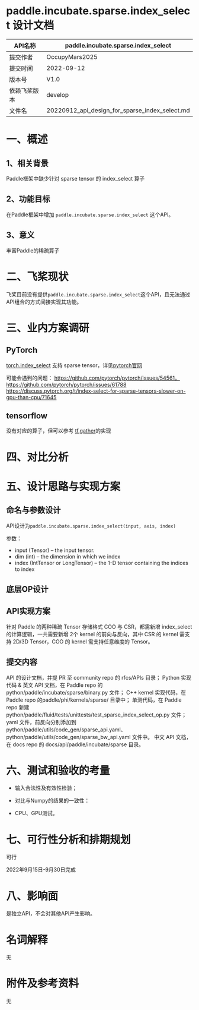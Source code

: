 # paddle.incubate.sparse.index_select 设计文档


|API名称 | paddle.incubate.sparse.index_select |
|---|---|
|提交作者 | OccupyMars2025 |
|提交时间 | 2022-09-12 |
|版本号 | V1.0 |
|依赖飞桨版本 | develop |
|文件名 | 20220912_api_design_for_sparse_index_select.md |


# 一、概述
## 1、相关背景
Paddle框架中缺少针对 sparse tensor 的 index_select 算子

## 2、功能目标

在Paddle框架中增加 `paddle.incubate.sparse.index_select` 这个API。

## 3、意义

丰富Paddle的稀疏算子

# 二、飞桨现状

飞桨目前没有提供`paddle.incubate.sparse.index_select`这个API，且无法通过API组合的方式间接实现其功能。


# 三、业内方案调研

## PyTorch
[torch.index_select](https://pytorch.org/docs/stable/generated/torch.index_select.html#torch.index_select) 支持 sparse tensor，详见[pytorch官网](https://pytorch.org/docs/stable/sparse.html#other-functions)

可能会遇到的问题：
https://github.com/pytorch/pytorch/issues/54561，
https://github.com/pytorch/pytorch/issues/61788
https://discuss.pytorch.org/t/index-select-for-sparse-tensors-slower-on-gpu-than-cpu/71645

## tensorflow
没有对应的算子，但可以参考 [tf.gather](https://www.tensorflow.org/api_docs/python/tf/gather)的实现



# 四、对比分析


# 五、设计思路与实现方案

## 命名与参数设计
API设计为`paddle.incubate.sparse.index_select(input, axis, index)`

参数：
- input (Tensor) – the input tensor.
- dim (int) – the dimension in which we index
- index (IntTensor or LongTensor) – the 1-D tensor containing the indices to index

## 底层OP设计

## API实现方案
针对 Paddle 的两种稀疏 Tensor 存储格式 COO 与 CSR，都需新增 index_select 的计算逻辑，一共需要新增 2个 kernel 的前向与反向，其中 CSR 的 kernel 需支持 2D/3D Tensor，COO 的 kernel 需支持任意维度的 Tensor。

## 提交内容

API 的设计文档，并提 PR 至 community repo 的 rfcs/APIs 目录；
Python 实现代码 & 英文 API 文档，在 Paddle repo 的 python/paddle/incubate/sparse/binary.py 文件；
C++ kernel 实现代码，在Paddle repo 的paddle/phi/kernels/sparse/ 目录中；
单测代码，在 Paddle repo 新建 python/paddle/fluid/tests/unittests/test_sparse_index_select_op.py 文件；
yaml 文件，前反向分别添加到python/paddle/utils/code_gen/sparse_api.yaml、python/paddle/utils/code_gen/sparse_bw_api.yaml 文件中。
中文 API 文档，在 docs repo 的 docs/api/paddle/incubate/sparse 目录。

# 六、测试和验收的考量

- 输入合法性及有效性检验；

- 对比与Numpy的结果的一致性：

- CPU、GPU测试。

# 七、可行性分析和排期规划

可行

2022年9月15日-9月30日完成

# 八、影响面

是独立API，不会对其他API产生影响。

# 名词解释
无

# 附件及参考资料
无
